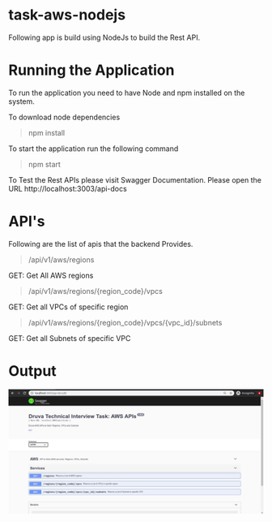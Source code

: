 # task-aws-nodejs

Following app is build using NodeJs to build the Rest API.

# Running the Application

To run the application you need to have Node and npm installed on the system.

To download node dependencies

> npm install

To start the application run the following command

> npm start

To Test the Rest APIs please visit Swagger Documentation. Please open the URL http://localhost:3003/api-docs

# API's

Following are the list of apis that the backend Provides.

> /api/v1/aws/regions

GET: Get All AWS regions

> /api/v1/aws/regions/{region_code}/vpcs

GET: Get all VPCs of specific region

> /api/v1/aws/regions/{region_code}/vpcs/{vpc_id}/subnets

GET: Get all Subnets of specific VPC

# Output

![Output 1](output/op3.jpeg)
